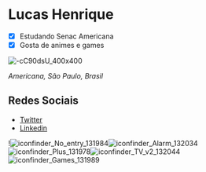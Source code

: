 # Lucas Henrique
- [x] Estudando Senac Americana
- [x] Gosta de animes e games

![-cC90dsU_400x400](https://user-images.githubusercontent.com/42223676/61918491-f295ce00-af27-11e9-91c6-208aa95f3f5e.jpg)

_*Americana, São Paulo, Brasil*_

## Redes Sociais
- [Twitter](https://twitter.com/lukasu96)
- [Linkedin](https://www.linkedin.com/in/lucas-henriquqe-de-lima-alves-527280180/)

!![iconfinder_No_entry_131984](https://user-images.githubusercontent.com/42223676/61919028-3d184a00-af2a-11e9-8e79-72de860e0771.png)![iconfinder_Alarm_132034](https://user-images.githubusercontent.com/42223676/61919030-3e497700-af2a-11e9-847a-ed2beaf84556.png)![iconfinder_Plus_131978](https://user-images.githubusercontent.com/42223676/61919033-3f7aa400-af2a-11e9-8017-4677754f14c6.png)![iconfinder_TV_v2_132044](https://user-images.githubusercontent.com/42223676/61919034-40abd100-af2a-11e9-9368-550236807334.png)![iconfinder_Games_131989](https://user-images.githubusercontent.com/42223676/61919035-41dcfe00-af2a-11e9-9726-c091c5784925.png)

